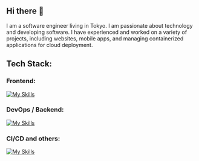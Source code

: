 ## Hi there 👋

I am a software engineer living in Tokyo. I am passionate about technology and developing software. I have experienced and worked on a variety of projects, including websites, mobile apps, and managing containerized applications for cloud deployment.

## Tech Stack:
### Frontend:
[![My Skills](https://skillicons.dev/icons?i=nextjs,react,js,ts,html,css,figma)](https://skillicons.dev)

### DevOps / Backend:
[![My Skills](https://skillicons.dev/icons?i=bash,ansible,postgres,postman,docker,kubernetes,aws,azure)](https://skillicons.dev)

### CI/CD and others:
[![My Skills](https://skillicons.dev/icons?i=git,github,gitlab,jenkins,swift,vscode)](https://skillicons.dev)


<!--
**wasupon0/wasupon0** is a ✨ _special_ ✨ repository because its `README.md` (this file) appears on your GitHub profile.

Here are some ideas to get you started:

- 🔭 I’m currently working on ...
- 🌱 I’m currently learning ...
- 👯 I’m looking to collaborate on ...
- 🤔 I’m looking for help with ...
- 💬 Ask me about ...
- 📫 How to reach me: ...
- 😄 Pronouns: ...
- ⚡ Fun fact: ...
-->
